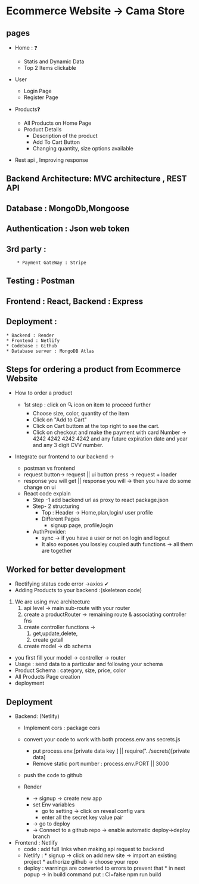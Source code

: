 # Ecommerce Website -> Cama Store
## pages
* Home : ❓
    * Statis and Dynamic Data 
    * Top 2 Items clickable

* User
  * Login Page 
  * Register Page 

* Products❓
  * All Products on Home Page
  * Product Details
    * Description of the product
    * Add To Cart Button
    * Changing quantity, size options available    

* Rest api , Improving response  
## Backend Architecture:  MVC architecture , REST API
## Database : MongoDb,Mongoose
## Authentication : Json web token 
## 3rd party : 
        * Payment GateWay : Stripe
         
## Testing : Postman
## Frontend : React, Backend : Express
## Deployment : 
    * Backend : Render 
    * Frontend : Netlify
    * Codebase : Github
    * Database server : MongoDB Atlas 
 

## Steps for ordering a product from Ecommerce Website
* How to order a product
  
    * 1st step : click on 🔍 icon on item to proceed further 
      * Choose size, color, quantity of the item 
      * Click on "Add to Cart"
      * Click on Cart buttom at the top right to see the cart.
      * Click on checkout and make the payment with card Number -> 4242 4242 4242 4242 and any future expiration date and year and any 3 digit CVV number.
  

* Integrate our frontend to our backend -> 
    *  postman vs frontend
     * request button-> request || ui button press -> request + loader
     * response you will get    || response you will -> then you have do some change on ui
  *  React code explain  
     *  Step -1 add backend url as proxy to react package.json
     *  Step- 2 structuring 
        *  Top : Header -> Home,plan,login/ user profile
        *  Different Pages
           *  signup page, profile,login
     * AuthProvider:
       *  sync -> if you have a user or not on login and logout 
       * It also exposes you lossley coupled auth functions -> all them are together 
     



## Worked for better development
 * Rectifying status code error ->axios  ✔
 * Adding Products to your backend :(skeleteon code)
  1. We are using mvc architecture 
     1. api level -> main sub-route with your router
     2. create a productRouter -> remaining route & associating controller fns
     3. create controller functions -> 
        1. get,update,delete, 
        2. create getall
     4. create model -> db schema 
 * you first fill your model -> controller -> router
 * Usage : send data to a particular and following your schema  
 * Product Schema : category, size, price, color  
 * All Products Page creation
 * deployment 



## Deployment 
   * Backend: (Netlify) 
     * Implement cors : package cors 
     * convert your code to work with both process.env ans secrets.js
         *  put process.env.[private data key ] || require("../secrets)[private data]
         * Remove static port number : process.env.PORT || 3000
     
     * push the code to github
     *  Render
        *  -> signup -> create new app
        *  set Env variables
             * go to setting -> click on reveal config vars
             * enter all the secret key value pair
        *  -> go to deploy 
        *  -> Connect to a github repo -> enable automatic deploy->deploy branch
  * Frontend : Netlify
    * code : add full links when making api request to backend  
    * Netlify : 
          * signup -> click on add new site -> import an existing project 
          * authorize github -> choose your repo
    * deploy : warnings are converted to errors to prevent that 
          * in next popup -> in build command put : CI=false npm run build   
